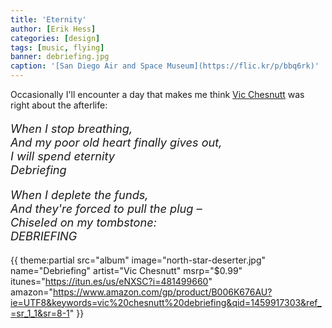 ```yaml
---
title: 'Eternity'
author: [Erik Hess]
categories: [design]
tags: [music, flying]
banner: debriefing.jpg
caption: '[San Diego Air and Space Museum](https://flic.kr/p/bbq6rk)'
---
```


Occasionally I'll encounter a day that makes me think [Vic Chesnutt](https://en.wikipedia.org/wiki/Vic_Chesnutt) was right about the afterlife:

<p style="font-style:italic;font-size:1.3em">
When I stop breathing,<br/>
And my poor old heart finally gives out,<br/>
I will spend eternity<br/>
Debriefing
</p>

<p style="font-style:italic;font-size:1.3em">
When I deplete the funds,<br/>
And they're forced to pull the plug &ndash;<br/>
Chiseled on my tombstone:<br/>
DEBRIEFING
</p>

{{ theme:partial src="album" image="north-star-deserter.jpg" name="Debriefing" artist="Vic Chesnutt" msrp="$0.99" itunes="https://itun.es/us/eNXSC?i=481499660" amazon="https://www.amazon.com/gp/product/B006K676AU?ie=UTF8&keywords=vic%20chesnutt%20debriefing&qid=1459917303&ref_=sr_1_1&sr=8-1" }}

